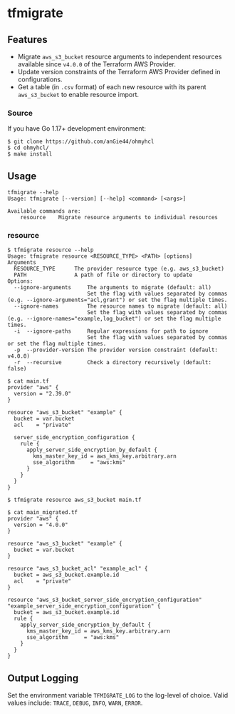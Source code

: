 # tfmigrate

## Features

- Migrate `aws_s3_bucket` resource arguments to independent resources available since `v4.0.0` of the Terraform AWS Provider.
- Update version constraints of the Terraform AWS Provider defined in configurations.
- Get a table (in `.csv` format) of each new resource with its parent `aws_s3_bucket` to enable resource import.

### Source

If you have Go 1.17+ development environment:

```
$ git clone https://github.com/anGie44/ohmyhcl
$ cd ohmyhcl/
$ make install
```

## Usage
```shell
tfmigrate --help
Usage: tfmigrate [--version] [--help] <command> [<args>]

Available commands are:
    resource    Migrate resource arguments to individual resources
```

### resource

```shell
$ tfmigrate resource --help
Usage: tfmigrate resource <RESOURCE_TYPE> <PATH> [options]
Arguments
  RESOURCE_TYPE      The provider resource type (e.g. aws_s3_bucket)
  PATH               A path of file or directory to update
Options:
  --ignore-arguments     The arguments to migrate (default: all)
                         Set the flag with values separated by commas (e.g. --ignore-arguments="acl,grant") or set the flag multiple times.
  --ignore-names         The resource names to migrate (default: all)
                         Set the flag with values separated by commas (e.g. --ignore-names="example,log_bucket") or set the flag multiple times.
  -i  --ignore-paths     Regular expressions for path to ignore
                         Set the flag with values separated by commas or set the flag multiple times.
  -p  --provider-version The provider version constraint (default: v4.0.0)
  -r  --recursive        Check a directory recursively (default: false)
```
```shell
$ cat main.tf
provider "aws" {
  version = "2.39.0"
}

resource "aws_s3_bucket" "example" {
  bucket = var.bucket
  acl    = "private"
  
  server_side_encryption_configuration {
    rule {
      apply_server_side_encryption_by_default {
        kms_master_key_id = aws_kms_key.arbitrary.arn
        sse_algorithm     = "aws:kms"
      }
    }
  }
}

$ tfmigrate resource aws_s3_bucket main.tf

$ cat main_migrated.tf
provider "aws" {
  version = "4.0.0"
}

resource "aws_s3_bucket" "example" {
  bucket = var.bucket
}

resource "aws_s3_bucket_acl" "example_acl" {
  bucket = aws_s3_bucket.example.id
  acl    = "private"
}

resource "aws_s3_bucket_server_side_encryption_configuration" "example_server_side_encryption_configuration" {
  bucket = aws_s3_bucket.example.id
  rule {
    apply_server_side_encryption_by_default {
      kms_master_key_id = aws_kms_key.arbitrary.arn
      sse_algorithm     = "aws:kms"
    }
  }
}
```

## Output Logging

Set the environment variable `TFMIGRATE_LOG` to the log-level of choice. Valid values include: `TRACE`, `DEBUG`, `INFO`, `WARN`, `ERROR`.
